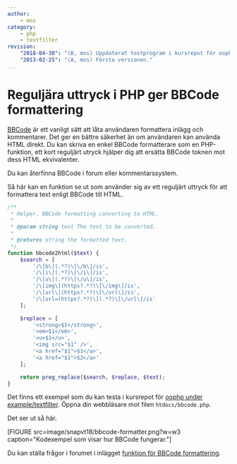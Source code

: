 ```yaml
---
author:
    - mos
category:
    - php
    - textfilter
revision:
    "2018-04-30": "(B, mos) Uppdaterat testprogram i kursrepot för oophp."
    "2013-02-25": "(A, mos) Första versionen."
...
```

Reguljära uttryck i PHP ger BBCode formattering
==================================

[BBCode](http://sv.wikipedia.org/wiki/BBCode) är ett vanligt sätt att låta användaren formattera inlägg och kommentarer. Det ger en bättre säkerhet än om användaren kan använda HTML direkt. Du kan skriva en enkel BBCode formatterare som en PHP-funktion, ett kort reguljärt utryck hjälper dig att ersätta BBCode toknen mot dess HTML ekvivalenter.

Du kan återfinna BBCode i forum eller kommentarssystem.

<!-- more -->

Så här kan en funktion se ut som använder sig av ett reguljärt uttryck för att formattera text enligt BBCode till HTML.

```php
/**
 * Helper, BBCode formatting converting to HTML.
 *
 * @param string text The text to be converted.
 *
 * @returns string the formatted text.
 */
function bbcode2html($text) {
    $search = [
        '/\[b\](.*?)\[\/b\]/is',
        '/\[i\](.*?)\[\/i\]/is',
        '/\[u\](.*?)\[\/u\]/is',
        '/\[img\](https?.*?)\[\/img\]/is',
        '/\[url\](https?.*?)\[\/url\]/is',
        '/\[url=(https?.*?)\](.*?)\[\/url\]/is'
    ];

    $replace = [
        '<strong>$1</strong>',
        '<em>$1</em>',
        '<u>$1</u>',
        '<img src="$1" />',
        '<a href="$1">$1</a>',
        '<a href="$1">$2</a>'
    ];

    return preg_replace($search, $replace, $text);
}
```

Det finns ett exempel som du kan testa i kursrepot för [oophp under example/textfilter](https://github.com/dbwebb-se/oophp/tree/master/example/textfilter). Öppna din webbläsare mot filen `htdocs/bbcode.php`.

Det ser ut så här.

[FIGURE src=image/snapvt18/bbcode-formatter.png?w=w3 caption="Kodexempel som visar hur BBCode fungerar."]

Du kan ställa frågor i forumet i inlägget [funktion för BBCode formattering](t/288).
